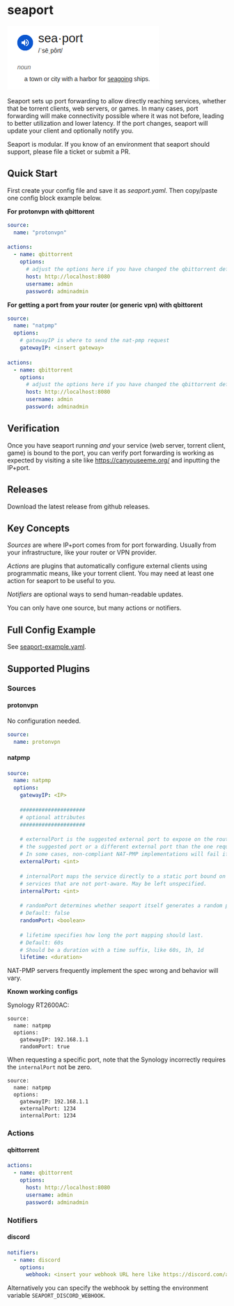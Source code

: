 # seaport

![seaport definition](docs/seaport-definition.png)

Seaport sets up port forwarding to allow directly reaching services, whether that be torrent clients, web servers, or games. In many cases, port forwarding will make connectivity possible where it was not before, leading to better utilization and lower latency. If the port changes, seaport will update your client and optionally notify you.

Seaport is modular. If you know of an environment that seaport should support, please file a ticket or submit a PR.

## Quick Start

First create your config file and save it as *seaport.yaml*. Then copy/paste one config block example below.

**For protonvpn with qbittorent**

```yaml
source:
  name: "protonvpn"

actions:
  - name: qbittorrent
    options:
      # adjust the options here if you have changed the qbittorrent defaults
      host: http://localhost:8080
      username: admin
      password: adminadmin
```

**For getting a port from your router (or generic vpn) with qbittorent**

```yaml
source:
  name: "natpmp"
  options:
    # gatewayIP is where to send the nat-pmp request
    gatewayIP: <insert gateway>

actions:
  - name: qbittorrent
    options:
      # adjust the options here if you have changed the qbittorrent defaults
      host: http://localhost:8080
      username: admin
      password: adminadmin
```

## Verification

Once you have seaport running _and_ your service (web server, torrent client, game) is bound to the port, you can verify
port forwarding is working as expected by visiting a site like https://canyouseeme.org/ and inputting the IP+port.

## Releases

Download the latest release from github releases.

## Key Concepts

_Sources_ are where IP+port comes from for port forwarding. Usually from your infrastructure, like your router or VPN provider.

_Actions_ are plugins that automatically configure external clients using programmatic means, like your torrent client. You may need at least one action for seaport to be useful to you.

_Notifiers_ are optional ways to send human-readable updates.

You can only have one source, but many actions or notifiers.

## Full Config Example

See [seaport-example.yaml](seaport-example.yaml).

## Supported Plugins

### Sources

#### protonvpn

No configuration needed.

```yaml
source:
  name: protonvpn
```

#### natpmp

```yaml
source:
  name: natpmp
  options:
    gatewayIP: <IP>

    #####################
    # optional attributes
    #####################

    # externalPort is the suggested external port to expose on the router. Per nat-pmp, the router may choose to return
    # the suggested port or a different external port than the one requested.
    # In some cases, non-compliant NAT-PMP implementations will fail if externalPort is zero.
    externalPort: <int>

    # internalPort maps the service directly to a static port bound on this node. Useful for docker containers hosting
    # services that are not port-aware. May be left unspecified.
    internalPort: <int>

    # randomPort determines whether seaport itself generates a random port between 30000-60000 instead of relying on the router
    # Default: false
    randomPort: <boolean>

    # lifetime specifies how long the port mapping should last.
    # Default: 60s
    # Should be a duration with a time suffix, like 60s, 1h, 1d
    lifetime: <duration>
```

NAT-PMP servers frequently implement the spec wrong and behavior will vary.

**Known working configs**

Synology RT2600AC:
```
source:
  name: natpmp
  options:
    gatewayIP: 192.168.1.1
    randomPort: true
```

When requesting a specific port, note that the Synology incorrectly requires the `internalPort` not be zero.

```
source:
  name: natpmp
  options:
    gatewayIP: 192.168.1.1
    externalPort: 1234
    internalPort: 1234
```

### Actions

#### qbittorrent

```yaml
actions:
  - name: qbittorrent
    options:
      host: http://localhost:8080
      username: admin
      password: adminadmin
```

### Notifiers

#### discord

```yaml
notifiers:
  - name: discord
    options:
      webhook: <insert your webhook URL here like https://discord.com/api/webhooks/...>
```

Alternatively you can specify the webhook by setting the environment variable `SEAPORT_DISCORD_WEBHOOK`.